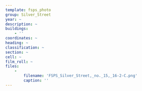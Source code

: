 ```yaml
---
template: fsps_photo
group: Silver_Street
year: ~
description: ~
buildings:
    - ''
coordinates: ~
heading: ~
classification: ~
section: ~
cell: ~
film_roll: ~
files:
    -
        filename: 'FSPS_Silver_Street,_no._15,_16-2-C.png'
        caption: ''
---
```

